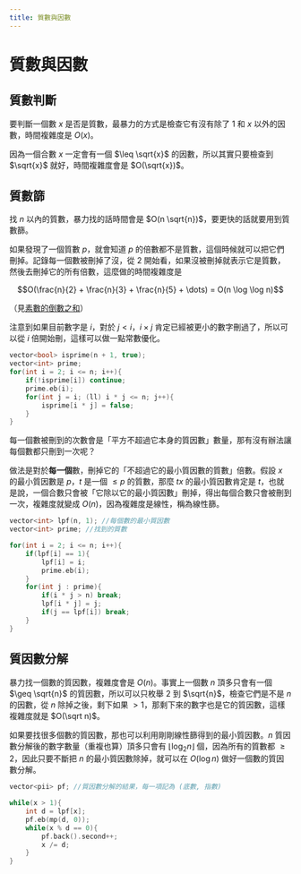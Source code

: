 ```yaml
---
title: 質數與因數
---
```

# 質數與因數

## 質數判斷

要判斷一個數 $x$ 是否是質數，最暴力的方式是檢查它有沒有除了 1 和 $x$ 以外的因數，時間複雜度是 $O(x)$。

因為一個合數 $x$ 一定會有一個 $\leq \sqrt{x}$ 的因數，所以其實只要檢查到 $\sqrt{x}$ 就好，時間複雜度會是 $O(\sqrt{x})$。

## 質數篩

找 $n$ 以內的質數，暴力找的話時間會是 $O(n \sqrt{n})$，要更快的話就要用到質數篩。

如果發現了一個質數 $p$，就會知道 $p$ 的倍數都不是質數，這個時候就可以把它們刪掉。記錄每一個數被刪掉了沒，從 2 開始看，如果沒被刪掉就表示它是質數，然後去刪掉它的所有倍數，這麼做的時間複雜度是

$$O(\frac{n}{2} + \frac{n}{3} + \frac{n}{5} + \dots) = O(n \log \log n)$$

（見[素數的倒數之和](https://zh.wikipedia.org/zh-tw/%E7%B4%A0%E6%95%B0%E7%9A%84%E5%80%92%E6%95%B0%E4%B9%8B%E5%92%8C)）

注意到如果目前數字是 $i$，對於 $j<i$，$i \times j$ 肯定已經被更小的數字刪過了，所以可以從 $i$ 倍開始刪，這樣可以做一點常數優化。

```cpp
vector<bool> isprime(n + 1, true);
vector<int> prime;
for(int i = 2; i <= n; i++){
    if(!isprime[i]) continue;
    prime.eb(i);
    for(int j = i; (ll) i * j <= n; j++){
        isprime[i * j] = false;
    }
}

```

每一個數被刪到的次數會是「平方不超過它本身的質因數」數量，那有沒有辦法讓每個數都只刪到一次呢？

做法是對於**每一個**數，刪掉它的「不超過它的最小質因數的質數」倍數。假設 $x$ 的最小質因數是 $p$，$t$ 是一個 $\leq p$ 的質數，那麼 $tx$ 的最小質因數肯定是 $t$，也就是說，一個合數只會被「它除以它的最小質因數」刪掉，得出每個合數只會被刪到一次，複雜度就變成 $O(n)$，因為複雜度是線性，稱為線性篩。

```cpp
vector<int> lpf(n, 1); //每個數的最小質因數
vector<int> prime; //找到的質數

for(int i = 2; i <= n; i++){
    if(lpf[i] == 1){
        lpf[i] = i;
        prime.eb(i);
    }
    for(int j : prime){
        if(i * j > n) break;
        lpf[i * j] = j;
        if(j == lpf[i]) break;
    }
}
```

## 質因數分解

暴力找一個數的質因數，複雜度會是 $O(n)$。事實上一個數 $n$ 頂多只會有一個 $\geq \sqrt{n}$ 的質因數，所以可以只枚舉 $2$ 到 $\sqrt{n}$，檢查它們是不是 $n$ 的因數，從 $n$ 除掉之後，剩下如果 $>1$，那剩下來的數字也是它的質因數，這樣複雜度就是 $O(\sqrt n)$。

如果要找很多個數的質因數，那也可以利用剛剛線性篩得到的最小質因數。$n$ 質因數分解後的數字數量（重複也算）頂多只會有 $\lfloor \log_2 n \rfloor$ 個，因為所有的質數都 $\geq 2$，因此只要不斷把 $n$ 的最小質因數除掉，就可以在 $O(\log n)$ 做好一個數的質因數分解。

```cpp
vector<pii> pf; //質因數分解的結果，每一項記為 (底數, 指數)

while(x > 1){
    int d = lpf[x];
    pf.eb(mp(d, 0));
    while(x % d == 0){
        pf.back().second++;
        x /= d;
    }
}
```